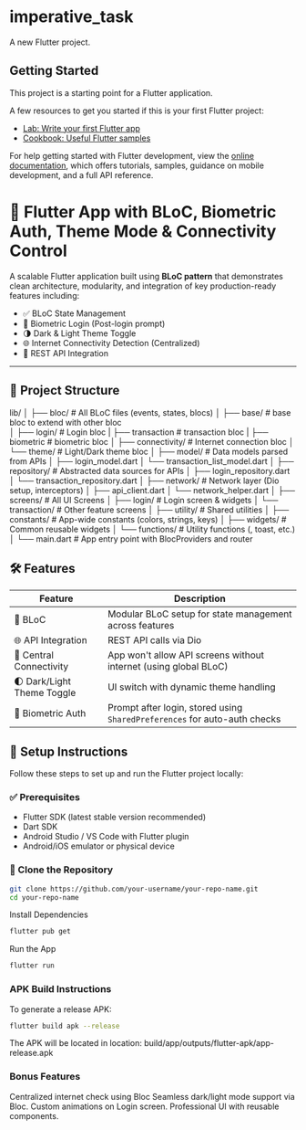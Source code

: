 # imperative_task

A new Flutter project.

## Getting Started

This project is a starting point for a Flutter application.

A few resources to get you started if this is your first Flutter project:

- [Lab: Write your first Flutter app](https://docs.flutter.dev/get-started/codelab)
- [Cookbook: Useful Flutter samples](https://docs.flutter.dev/cookbook)

For help getting started with Flutter development, view the
[online documentation](https://docs.flutter.dev/), which offers tutorials,
samples, guidance on mobile development, and a full API reference.



# 🚀 Flutter App with BLoC, Biometric Auth, Theme Mode & Connectivity Control

A scalable Flutter application built using **BLoC pattern** that demonstrates clean architecture, modularity, and integration of key production-ready features including:

- ✅ BLoC State Management
- 🔐 Biometric Login (Post-login prompt)
- 🌗 Dark & Light Theme Toggle
- 🌐 Internet Connectivity Detection (Centralized)
- 📡 REST API Integration

---

## 📁 Project Structure

lib/
│
├── bloc/                  # All BLoC files (events, states, blocs)
│   ├── base/              # base bloc to extend with other bloc           
│   ├── login/             # Login bloc
|   ├── transaction        # transaction bloc
|   ├── biometric          # biometric bloc
│   ├── connectivity/      # Internet connection bloc
│   └── theme/             # Light/Dark theme bloc
│
├── model/                 # Data models parsed from APIs
│   ├── login_model.dart
│   └── transaction_list_model.dart
│
├── repository/            # Abstracted data sources for APIs
│   ├── login_repository.dart
│   └── transaction_repository.dart
│
├── network/               # Network layer (Dio setup, interceptors)
│   ├── api_client.dart
│   └── network_helper.dart
│
├── screens/               # All UI Screens
│   ├── login/             # Login screen & widgets
│   └── transaction/       # Other feature screens
│
├── utility/               # Shared utilities
│   ├── constants/         # App-wide constants (colors, strings, keys)
│   ├── widgets/           # Common reusable widgets
│   └── functions/         # Utility functions (, toast, etc.)
│
└── main.dart              # App entry point with BlocProviders and router


## 🛠️ Features

| Feature                     | Description                                                                 |
|----------------------------|-----------------------------------------------------------------------------|
| 🔄 BLoC                     | Modular BLoC setup for state management across features                     |
| 🌐 API Integration         | REST API calls via Dio                                                      |
| 🧠 Central Connectivity     | App won't allow API screens without internet (using global BLoC)           |
| 🌓 Dark/Light Theme Toggle | UI switch with dynamic theme handling                                      |
| 🔐 Biometric Auth          | Prompt after login, stored using `SharedPreferences` for auto-auth checks |


## 📲 Setup Instructions

Follow these steps to set up and run the Flutter project locally:

### ✅ Prerequisites
- Flutter SDK (latest stable version recommended)
- Dart SDK
- Android Studio / VS Code with Flutter plugin
- Android/iOS emulator or physical device


### 🔧 Clone the Repository
```bash
git clone https://github.com/your-username/your-repo-name.git
cd your-repo-name
```

Install Dependencies
```bash
flutter pub get
```
Run the App
```bash
flutter run
```

###  APK Build Instructions
To generate a release APK:
```bash
flutter build apk --release
```
The APK will be located in location:
build/app/outputs/flutter-apk/app-release.apk

### Bonus Features
Centralized internet check using Bloc
Seamless dark/light mode support via Bloc.
Custom animations on Login screen.
Professional UI with reusable components.


